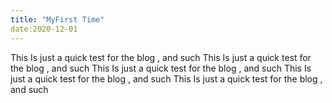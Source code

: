 ```yaml
---
title: "MyFirst Time"
date:2020-12-01
---
```




This Is just a quick test for the blog , and such 
This Is just a quick test for the blog , and such This Is just a quick test for the blog , and such 
This Is just a quick test for the blog , and such 
This Is just a quick test for the blog , and such 

